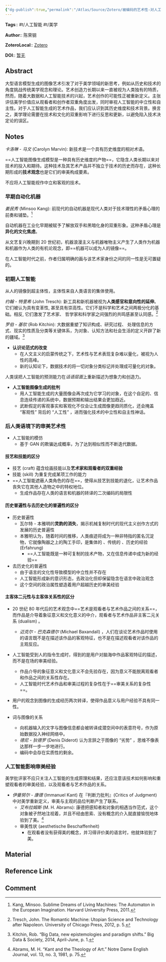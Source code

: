 ```yaml
---
{"dg-publish":true,"permalink":"/Atlas/Source/Zotero/被编码的艺术性-对人工智能生成画作的美学批判/"}
---
```



**Tags**:: #t/人工智能 #t/美学

**Author**:: 陈荣钢

**ZoteroLocal**:: [Zotero](zotero://select/library/items/T84BA9DG)

**DOI**:: [暂无](https://kns.cnki.net/kcms2/article/abstract?v=kHMw6kznbpq4suq3mXE7LSNrqdo-4U5Bkl3OLHEb4Kq8dJBtbkCC-egJkAX6eYnWfAKwJ-qVgg1XDJ9jRzZNu9SME9-0DUy9pU6tBR_81ap4myfOpdO1CKMaGfSA5yuQp9D_jOeStvgYeEjPuNVpZKbPfJzWBKzt0BSIMqTK42dtbTbcdzVLoJJioT6OXTNGsrZM6TsUlhM=&uniplatform=NZKPT&language=CHS)

## Abstract

大型语言模型生成的图像艺术引发了对于美学领域的新思考，例如从历史和技术的角度挑战传统美学观念和理论。艺术创造力长期以来一直被视为人类独有的特质，然而，随着大数据和人工智能技术的兴起，艺术创作的可能性正被重新定义。主张评估美学价值应从观看者和创作者双重角度出发，同时审视人工智能的中立性和自主性。对于人工智能生成的艺术作品，我们应认识到其历史维度和技术背景。换言之，美学理论需要在技术和文化的双重影响下进行反思和更新，以避免陷入技术决定论的误区。

## Notes

*卡洛琳 - 马文* (Carolyn Marvin): 新技术是一个具有历史维度的相对术语。

==人工智能图像生成模型是一种具有历史维度的产物==，它隐含人类长期以来对技术的投入和期待。这种技术及其艺术产品并不独立于技术的历史而存在，这种长期形成的**技术观念**也是它们的审美构成要素。

不应将人工智能视作中立和客观的技术。

### 早期自动化机器

*姜民秀* (Minsoo Kang): 前现代的自动机器是现代人类对于技术理性的矛盾心理的前奏和铺垫。[^1]

自动机器在工业化早期被赋予了解放双手和黑暗化身的双重形象。这种矛盾心理是**异化的文化焦虑**。

从文艺复兴晚期到 20 世纪初，机器浪漫主义与机器唯物主义产生了人类作为机器和机器作为人类的有机论观念，即==机器可以成为人的镜像==。

在人工智能时代之前，作者归属明确的画与该艺术家身份之间的同一性是无可置疑的。

### 初期人工智能

从人的镜像到超主体性，主体性来自人类语言的集体使用。

*约翰 - 特里希* (John Tresch): 新工具和新机器被视为**人类感官和意向性的延伸**。它们被认为具有变革性, 甚至具有崇高性。它们不是科学和艺术之间两极分化的基础。相反, 它们激发了艺术家、 哲学家和科学家之间强烈的共鸣感甚至认同感。[^2]

*罗伯 - 基钦* (Rob Kitchin): 大数据重塑了知识构成、研究过程、 处理信息的方式、现实的性质及分类等关键体系，为对象、认知方法和社会生活的定义开辟了新的疆域。[^3]

- **认识论范式的改变**
	- 在人文主义的启蒙传统之下，艺术性与艺术表现复杂难以量化，被视为人性的高峰。
	- 新的认知论下，数据技术的将一切对象分类标记并处理成可量化的对象。

人类误把人工智能的预测能力在*话语层面*上重新描述为想象力和创造力。

- **人工智能图像生成的批判**
	- 用人工智能生成的大量图像会再次成为它学习的对象，在这个自足的、信息连续传递的系统中，数据预期和输出结果会更加趋近。
	- 武断假定的客观事实和客观化不仅会让生成图像更趋同质化，还会掩盖 “客观性” 背后的 “人工性” ，进而强化技术的中立性和自主性神话。

### 后人类语境下的审美艺术性

- 人工智能的模仿
	- 基于 GAN 的欺骗达成概率，为了达到相似性而不断迭代数据。

#### 技艺和技能的区分

- 技艺 (craft) 蕴含绘画技能以及**艺术家和观看者的双重经验**
- 技能 (skill) 为重复完成某项工作的能力
- ==人工智能遮蔽人类角色的存在==，使得从技艺到技能的退化，让艺术作品丧失它在其他人造物之中的特权地位。
	- 生成作品存在人类的语言和机器的转译的二次编码的局限性

#### 历史普遍性与去历史化的普遍性的区分

- 历史普遍性
	- 瓦尔特 - 本雅明的**灵韵的消失**，揭示机械复制时代的现代主义创作方式的发展的历史普遍性
	- 本雅明认为，随着时间的推移，人类痕迹将成为一种非特指的匿名沉淀物，它就像陶器之上的陶工手印，是集体的 、传统的 、历史的经验 (Erfahrung)
		- ==人工智能既是一种可复制的技术产物，又在信息传递中成为新的经验==
- 去历史化的普遍性
	- 由于语言的文化性导致模型的中立性并不存在
	- 人工智能形成新的意识形态，去政治化但却保留隐含在语言中政治观念
	- 这个空间的政治属性塑造着用户超越历史的审美经验

#### 主客体二元性与主客体关系性的区分

  - 20 世纪 80 年代后的艺术观念中==艺术是观看者与艺术作品之间的关系==，而作品是介导着象征意义和文化意义的中介，观看者与艺术作品非主客二元关系 (dualism) 。
	- *迈克尔 - 巴克森德尔* (Michael Baxandall) ，人们在谈论艺术作品时使用的语言既不是在描述该作品的客观特征，也不是在描述观看者对该作品的主观反应。
- 人工智能受到人的指令生成时，得到的是用户对脑海中作品客观特征的描述，而不是在场的审美经验。
	- 作品介导的象征意义和文化意义不会先验存在，因为意义不能脱离观看者和作品之间的关系性存在。
	- 人工智能时代艺术作品和审美过程的复杂性在于==审美关系的复杂性==。
- 用户的观念到图像的生成经历两次转译，使得作品意义与用户经验不具有同一性。

- 词与图像的关系
	- 向机器输入的文字与图像信息都会被转译成潜空间中的表意符号，作为原始数据投入神经网络中。
	- *德尼 - 狄德罗* (Denis Diderot) 认为言辞之于图像的 “劣势” ，思维不像表达那样一步一步地进行。
	- 编码中会存在实质性的剩余。

### 人工智能影响审美经验

美学批评家不应只关注人工智能的生成原理和结果，还应注意该技术如何影响和重塑观看者的审美经验，以及观看者与艺术作品的关系。

- *伊曼努尔 - 康德* (Immanuel Kant) 在『判断力批判』(Critics of Judgment) 中对美学重新定义，审美与主观的品位判断产生了联系。
	- *艾布拉姆斯* (M. H. Abrams): 康德把感知者和对象的相遇当作范式，这个对象被孑然地注视着，并且不经由思索、没有概念的介入就直接愉悦地体验到了美。[^4]
	- 审美性状 (aesthetische Beschaffenheit)
		- 在观看者没有获得美的概念，并习得评价美的语言时，他就体验到了美。

## Material

## Reference Link

## Comment

[^1]: Kang, Minsoo. Sublime Dreams of Living Machines: The Automaton in the European Imagination. Harvard University Press, 2011.
[^2]: Tresch, John. The Romantic Machine: Utopian Science and Technology after Napoleon. University of Chicago Press, 2012, p. 5.
[^3]: Kitchin, Rob. “Big Data, new epistemologies and paradigm shifts.” Big Data & Society, 2014, April-June, p. 1.
[^4]: Abrams, M. H. “Kant and the Theology of Art.” Notre Dame English Journal, vol. 13, no. 3, 1981, p. 75.
